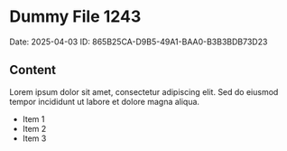 # Dummy File 1243

Date: 2025-04-03
ID: 865B25CA-D9B5-49A1-BAA0-B3B3BDB73D23

## Content

Lorem ipsum dolor sit amet, consectetur adipiscing elit.
Sed do eiusmod tempor incididunt ut labore et dolore magna aliqua.

* Item 1
* Item 2
* Item 3

